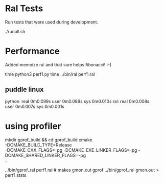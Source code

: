 # Ral Tests

Run tests that were used during development.

./runall.sh

# Performance

Added memoize.ral and that sure helps fibonacci!  :-)

time python3 perf1.py
time ../bin/ral perf1.ral

## puddle linux
python:
real    0m0.099s
user    0m0.089s
sys     0m0.010s
ral:
real    0m0.008s
user    0m0.007s
sys     0m0.001s

# using profiler

mkdir gprof_build && cd gprof_build
cmake \
  -DCMAKE_BUILD_TYPE=Release \
  -DCMAKE_CXX_FLAGS=-pg -DCMAKE_EXE_LINKER_FLAGS=-pg -DCMAKE_SHARED_LINKER_FLAGS=-pg \
  ..
  
../bin/gprof_ral perf1.ral # makes gmon.out
gprof ../bin/gprof_ral gmon.out > perf1.stats